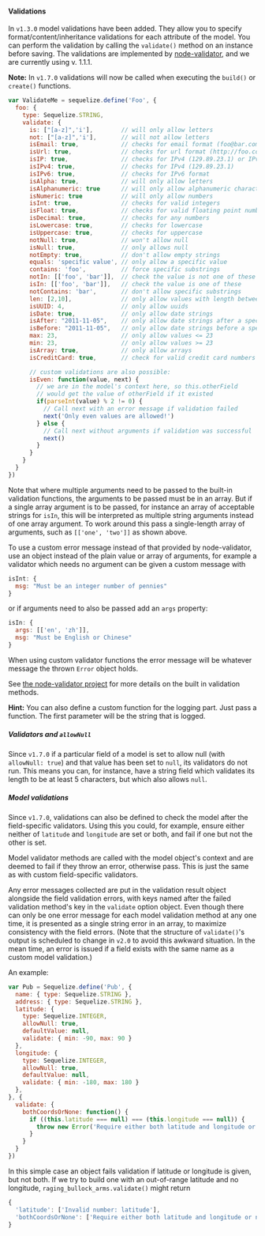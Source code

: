 #### Validations

In `v1.3.0` model validations have been added. They allow you to specify format/content/inheritance validations for each attribute of the model. You can perform the validation by calling the `validate()` method on an instance before saving. The validations are implemented by [node-validator](https://github.com/chriso/node-validator), and we are currently using v. 1.1.1.

**Note:** In `v1.7.0` validations will now be called when executing the `build()` or `create()` functions.

```js
var ValidateMe = sequelize.define('Foo', {
  foo: {
    type: Sequelize.STRING,
    validate: {
      is: ["[a-z]",'i'],        // will only allow letters
      not: ["[a-z]",'i'],       // will not allow letters
      isEmail: true,            // checks for email format (foo@bar.com)
      isUrl: true,              // checks for url format (http://foo.com)
      isIP: true,               // checks for IPv4 (129.89.23.1) or IPv6 format
      isIPv4: true,             // checks for IPv4 (129.89.23.1)
      isIPv6: true,             // checks for IPv6 format
      isAlpha: true,            // will only allow letters
      isAlphanumeric: true      // will only allow alphanumeric characters, so "_abc" will fail
      isNumeric: true           // will only allow numbers
      isInt: true,              // checks for valid integers
      isFloat: true,            // checks for valid floating point numbers
      isDecimal: true,          // checks for any numbers
      isLowercase: true,        // checks for lowercase
      isUppercase: true,        // checks for uppercase
      notNull: true,            // won't allow null
      isNull: true,             // only allows null
      notEmpty: true,           // don't allow empty strings
      equals: 'specific value', // only allow a specific value
      contains: 'foo',          // force specific substrings
      notIn: [['foo', 'bar']],  // check the value is not one of these
      isIn: [['foo', 'bar']],   // check the value is one of these
      notContains: 'bar',       // don't allow specific substrings
      len: [2,10],              // only allow values with length between 2 and 10
      isUUID: 4,                // only allow uuids
      isDate: true,             // only allow date strings
      isAfter: "2011-11-05",    // only allow date strings after a specific date
      isBefore: "2011-11-05",   // only allow date strings before a specific date
      max: 23,                  // only allow values <= 23
      min: 23,                  // only allow values >= 23
      isArray: true,            // only allow arrays
      isCreditCard: true,       // check for valid credit card numbers

      // custom validations are also possible:
      isEven: function(value, next) {
        // we are in the model's context here, so this.otherField
        // would get the value of otherField if it existed
        if(parseInt(value) % 2 != 0) {
          // Call next with an error message if validation failed
          next('Only even values are allowed!')
        } else {
          // Call next without arguments if validation was successful
          next()
        }
      }
    }
  }
})
```

Note that where multiple arguments need to be passed to the built-in validation
functions, the arguments to be passed must be in an array. But if a single array
argument is to be passed, for instance an array of acceptable strings for
`isIn`, this will be interpreted as multiple string arguments instead of one
array argument. To work around this pass a single-length array of arguments,
such as `[['one', 'two']]` as shown above.

To use a custom error message instead of that provided by node-validator, use an
object instead of the plain value or array of arguments, for example a validator
which needs no argument can be given a custom message with

```js
isInt: {
  msg: "Must be an integer number of pennies"
}
```

or if arguments need to also be passed add an <code>args</code> property:

```js
isIn: {
  args: [['en', 'zh']],
  msg: "Must be English or Chinese"
}
```

When using custom validator functions the error message will be whatever message
the thrown `Error` object holds.

See [the node-validator project](https://github.com/chriso/node-validator) for
more details on the built in validation methods.

**Hint:** You can also define a custom function for the logging part. Just pass
a function. The first parameter will be the string that is logged.

##### Validators and `allowNull`

Since `v1.7.0` if a particular field of a model is set to allow null (with
`allowNull: true`) and that value has been set to `null`, its validators do not
run. This means you can, for instance, have a string field which validates its
length to be at least 5 characters, but which also allows `null`.

##### Model validations

Since `v1.7.0`, validations can also be defined to check the model after the
field-specific validators. Using this you could, for example, ensure either
neither of <code>latitude</code> and <code>longitude</code> are set or both, and
fail if one but not the other is set.

Model validator methods are called with the model object's context and are
deemed to fail if they throw an error, otherwise pass. This is just the same as
with custom field-specific validators.

Any error messages collected are put in the validation result object alongside
the field validation errors, with keys named after the failed validation
method's key in the `validate` option object. Even though there can only be one
error message for each model validation method at any one time, it is presented
as a single string error in an array, to maximize consistency with the field
errors. (Note that the structure of `validate()`'s output is scheduled to change
in `v2.0` to avoid this awkward situation. In the mean time, an error is issued
if a field exists with the same name as a custom model validation.)

An example:

```js
var Pub = Sequelize.define('Pub', {
  name: { type: Sequelize.STRING },
  address: { type: Sequelize.STRING },
  latitude: {
    type: Sequelize.INTEGER,
    allowNull: true,
    defaultValue: null,
    validate: { min: -90, max: 90 }
  },
  longitude: {
    type: Sequelize.INTEGER,
    allowNull: true,
    defaultValue: null,
    validate: { min: -180, max: 180 }
  },
}, {
  validate: {
    bothCoordsOrNone: function() {
      if ((this.latitude === null) === (this.longitude === null)) {
        throw new Error('Require either both latitude and longitude or neither')
      }
    }
  }
})
```

In this simple case an object fails validation if latitude or longitude is
given, but not both. If we try to build one with an out-of-range latitude and no
longitude, `raging_bullock_arms.validate()` might return

```js
{
  'latitude': ['Invalid number: latitude'],
  'bothCoordsOrNone': ['Require either both latitude and longitude or neither']
}
```
